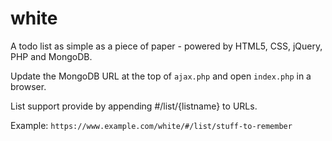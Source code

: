 white
=====

A todo list as simple as a piece of paper - powered by HTML5, CSS, jQuery, PHP and MongoDB.

Update the MongoDB URL at the top of `ajax.php` and open `index.php` in a browser.

List support provide by appending #/list/{listname} to URLs.

Example: `https://www.example.com/white/#/list/stuff-to-remember`
